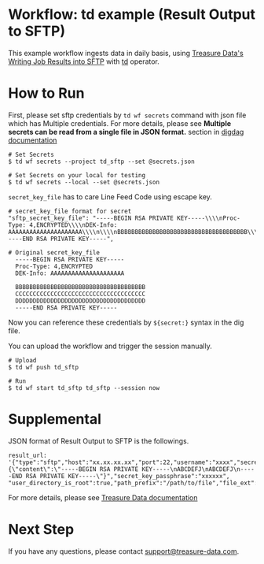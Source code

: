 # Workflow: td example (Result Output to SFTP)

This example workflow ingests data in daily basis, using [Treasure Data's Writing Job Results into SFTP](https://docs.treasuredata.com/articles/result-into-sftp) with [td](http://docs.digdag.io/operators/td.html) operator.

# How to Run

First, please set sftp credentials by `td wf secrets` command with json file which has Multiple credentials. For more details, please see **Multiple secrets can be read from a single file in JSON format.** section in [digdag documentation](http://docs.digdag.io/command_reference.html#secrets)

    # Set Secrets
    $ td wf secrets --project td_sftp --set @secrets.json

    # Set Secrets on your local for testing
    $ td wf secrets --local --set @secrets.json

`secret_key_file` has to care Line Feed Code using escape key.

    # secret_key_file format for secret
    "sftp_secret_key_file": "-----BEGIN RSA PRIVATE KEY-----\\\\nProc-Type: 4,ENCRYPTED\\\\nDEK-Info: AAAAAAAAAAAAAAAAAAAAA\\\\n\\\\nBBBBBBBBBBBBBBBBBBBBBBBBBBBBBBBBBBBBB\\\\nCCCCCCCCCCCCCCCCCCCCCCCCCCCCCCCCCCCCC\\\\nDDDDDDDDDDDDDDDDDDDDDDDDDDDDDDDDDDDDD\\\\n-----END RSA PRIVATE KEY-----",

    # Original secret_key_file
      -----BEGIN RSA PRIVATE KEY-----
      Proc-Type: 4,ENCRYPTED
      DEK-Info: AAAAAAAAAAAAAAAAAAAAA

      BBBBBBBBBBBBBBBBBBBBBBBBBBBBBBBBBBBBB
      CCCCCCCCCCCCCCCCCCCCCCCCCCCCCCCCCCCCC
      DDDDDDDDDDDDDDDDDDDDDDDDDDDDDDDDDDDDD
      -----END RSA PRIVATE KEY-----

Now you can reference these credentials by `${secret:}` syntax in the dig file.

You can upload the workflow and trigger the session manually.

    # Upload
    $ td wf push td_sftp
    
    # Run
    $ td wf start td_sftp td_sftp --session now
    
# Supplemental

JSON format of Result Output to SFTP is the followings.

    result_url: '{"type":"sftp","host":"xx.xx.xx.xx","port":22,"username":"xxxx","secret_key_file":"{\"content\":\"-----BEGIN RSA PRIVATE KEY-----\nABCDEFJ\nABCDEFJ\n-----END RSA PRIVATE KEY-----\"}","secret_key_passphrase":"xxxxxx", "user_directory_is_root":true,"path_prefix":"/path/to/file","file_ext":".csv","sequence_format":"","header_line":true,"quote_policy":"MINIMAL","delimiter":",","null_string":"","newline":"CRLF"}'

For more details, please see [Treasure Data documentation](https://docs.treasuredata.com/articles/result-into-sftp#usage-from-cli)

# Next Step

If you have any questions, please contact support@treasure-data.com.
